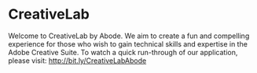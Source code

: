 # CreativeLab
Welcome to CreativeLab by Abode. We aim to create a fun and compelling experience for those who wish to gain technical skills and expertise in the Adobe Creative Suite.
To watch a quick run-through of our application, please visit: http://bit.ly/CreativeLabAbode
